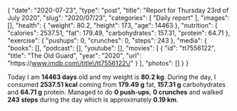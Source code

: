 {
    "date": "2020-07-23",
    "type": "post",
    "title": "Report for Thursday 23rd of July 2020",
    "slug": "2020\/07\/23",
    "categories": [
        "Daily report"
    ],
    "images": [],
    "health": {
        "weight": 80.2,
        "height": 173,
        "age": 14463
    },
    "nutrition": {
        "calories": 2537.51,
        "fat": 179.49,
        "carbohydrates": 157.31,
        "protein": 64.71
    },
    "exercise": {
        "pushups": 0,
        "crunches": 0,
        "steps": 243
    },
    "media": {
        "books": [],
        "podcast": [],
        "youtube": [],
        "movies": [
            {
                "id": "tt7556122",
                "title": "The Old Guard",
                "year": "2020",
                "url": "https:\/\/www.imdb.com\/title\/tt7556122\/"
            }
        ],
        "photos": []
    }
}

Today I am <strong>14463 days</strong> old and my weight is <strong>80.2 kg</strong>. During the day, I consumed <strong>2537.51 kcal</strong> coming from <strong>179.49 g</strong> fat, <strong>157.31 g</strong> carbohydrates and <strong>64.71 g</strong> protein. Managed to do <strong>0 push-ups</strong>, <strong>0 crunches</strong> and walked <strong>243 steps</strong> during the day which is approximately <strong>0.19 km</strong>.